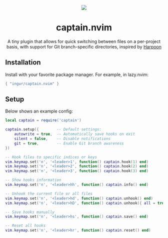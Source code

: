 <p align="center">
  <img src="https://github.com/ingur/captain.nvim/assets/45173070/f32d3dd6-7080-4799-b45c-830ca16107fd"/>
</p>

<h1 align="center">captain.nvim</h1>

<p align="center">
  A tiny plugin that allows for quick switching between files on a per-project basis, with support for Git branch-specific directories, inspired by <a href="https://github.com/ThePrimeagen/harpoon">Harpoon</a>
</p>

## Installation

Install with your favorite package manager. For example, in lazy.nvim:
```lua
{ "ingur/captain.nvim" }
```

## Setup

Below shows an example config:
```lua
local captain = require('captain')

captain.setup({        -- Default settings:
    autowrite = true,  -- Automatically save hooks on exit
    silent = false,    -- Disable notifications
    git = true,        -- Enable Git branch awareness
})

-- Hook files to specific indices or keys
vim.keymap.set('n', '<leader>1', function() captain.hook(1) end)
vim.keymap.set('n', '<leader>2', function() captain.hook(2) end)
vim.keymap.set('n', '<leader>3', function() captain.hook(3) end)

-- Show hooks information
vim.keymap.set('n', '<leader>hh', function() captain.info() end)

-- Unhook the current file or all files
vim.keymap.set('n', '<leader>hd', function() captain.unhook() end)
vim.keymap.set('n', '<leader>hD', function() captain.unhook({ all = true }) end)

-- Save hooks manually
vim.keymap.set('n', '<leader>hs', function() captain.save() end)

-- Reset all hooks
vim.keymap.set('n', '<leader>hr', function() captain.reset() end)
```

